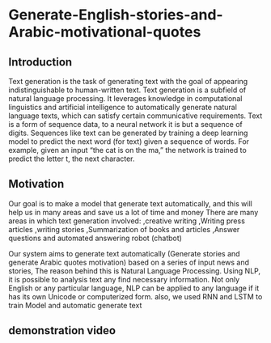# Generate-English-stories-and-Arabic-motivational-quotes
## **Introduction**

Text generation is the task of generating text with the goal of appearing indistinguishable to human-written text.
Text generation is a subfield of natural language processing. It leverages knowledge in computational linguistics and artificial intelligence to automatically generate natural language texts, which can satisfy certain communicative requirements.
Text is a form of sequence data, to a neural network it is but a sequence of digits. Sequences like text can be generated by training a deep learning model to predict the next word (for text) given a sequence of words. For example, given an input “the cat is on the ma,” the network is trained to predict the letter t, the next character.

## **Motivation**
Our goal is to make a model that generate text automatically, and this will help us in many areas and save us a lot of time and money
There are many areas in which text generation involved:
,creative writing
,Writing press articles
,writing stories
,Summarization of books and articles
,Answer questions and
automated answering robot (chatbot)

Our system aims to generate text automatically (Generate stories and generate Arabic quotes motivation) based on a series of input news and stories, The reason behind this is Natural Language Processing. Using NLP, it is possible to analysis text any find necessary information. Not only English or any particular language, NLP can be applied to any language if it has its own Unicode or computerized form. also, we used RNN and LSTM to train Model and automatic generate text

## **demonstration video**

